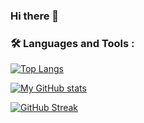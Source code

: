 ### Hi there 👋

<!--
**nadia3373/nadia3373** is a ✨ _special_ ✨ repository because its `README.md` (this file) appears on your GitHub profile.

Here are some ideas to get you started:

- 🔭 I’m currently working on ...
- 🌱 I’m currently learning ...
- 👯 I’m looking to collaborate on ...
- 🤔 I’m looking for help with ...
- 💬 Ask me about ...
- 📫 How to reach me: ...
- 😄 Pronouns: ...
- ⚡ Fun fact: ...
-->
### :hammer_and_wrench: Languages and Tools :

[![Top Langs](https://github-readme-stats.vercel.app/api/top-langs/?username=nadia3373&theme=tokyonight)](https://github.com/anuraghazra/github-readme-stats)

[![My GitHub stats](https://github-readme-stats.vercel.app/api?username=nadia3373&theme=tokyonight&hide_border=true)](https://github.com/anuraghazra/github-readme-stats)

[![GitHub Streak](http://github-readme-streak-stats.herokuapp.com?user=nadia3373&theme=tokyonight&hide_border=true)](https://git.io/streak-stats)

